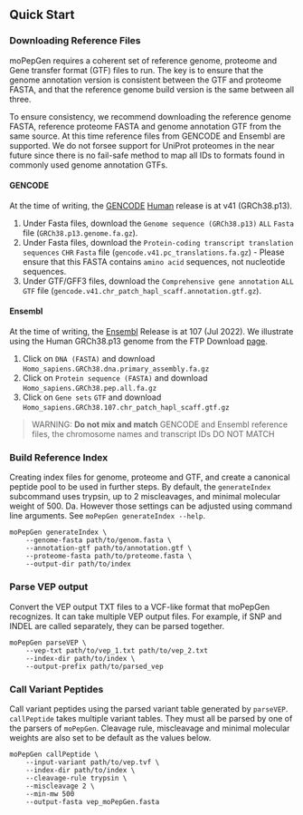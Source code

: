 ## Quick Start

### Downloading Reference Files

moPepGen requires a coherent set of reference genome, proteome and Gene transfer format (GTF) files to run. The key is to ensure that the genome annotation version is consistent between the GTF and proteome FASTA, and that the reference genome build version is the same between all three.

To ensure consistency, we recommend downloading the reference genome FASTA, reference proteome FASTA and genome annotation GTF from the same source. At this time reference files from GENCODE and Ensembl are supported. We do not forsee support for UniProt proteomes in the near future since there is no fail-safe method to map all IDs to formats found in commonly used genome annotation GTFs.

#### GENCODE

At the time of writing, the [GENCODE](https://www.gencodegenes.org/) [Human](https://www.gencodegenes.org/human/) release is at v41 (GRCh38.p13).

1. Under Fasta files, download the `Genome sequence (GRCh38.p13)` `ALL` `Fasta` file (`GRCh38.p13.genome.fa.gz`).
2. Under Fasta files, download the `Protein-coding transcript translation sequences` `CHR` `Fasta` file (`gencode.v41.pc_translations.fa.gz`) - Please ensure that this FASTA contains `amino acid` sequences, not nucleotide sequences.
3. Under GTF/GFF3 files, download the `Comprehensive gene annotation` `ALL` `GTF` file (`gencode.v41.chr_patch_hapl_scaff.annotation.gtf.gz`).

#### Ensembl

At the time of writing, the [Ensembl](https://www.ensembl.org/index.html) Release is at 107 (Jul 2022). We illustrate using the Human GRCh38.p13 genome from the FTP Download [page](https://www.ensembl.org/info/data/ftp/index.html).

1. Click on `DNA (FASTA)` and download `Homo_sapiens.GRCh38.dna.primary_assembly.fa.gz`
2. Click on `Protein sequence (FASTA)` and download `Homo_sapiens.GRCh38.pep.all.fa.gz`
3. Click on `Gene sets` `GTF` and download `Homo_sapiens.GRCh38.107.chr_patch_hapl_scaff.gtf.gz`

> WARNING: **Do not mix and match** GENCODE and Ensembl reference files, the chromosome names and transcript IDs DO NOT MATCH

### Build Reference Index

Creating index files for genome, proteome and GTF, and create a canonical peptide pool to be used in further steps. By default, the `generateIndex` subcommand uses trypsin, up to 2 miscleavages, and minimal molecular weight of 500. Da. However those settings can be adjusted using command line arguments. See `moPepGen generateIndex --help`.

```
moPepGen generateIndex \
    --genome-fasta path/to/genom.fasta \
    --annotation-gtf path/to/annotation.gtf \
    --proteome-fasta path/to/proteome.fasta \
    --output-dir path/to/index
```

### Parse VEP output

Convert the VEP output TXT files to a VCF-like format that moPepGen recognizes. It can take multiple VEP output files. For example, if SNP and INDEL are called separately, they can be parsed together.

```
moPepGen parseVEP \
    --vep-txt path/to/vep_1.txt path/to/vep_2.txt
    --index-dir path/to/index \
    --output-prefix path/to/parsed_vep
```

### Call Variant Peptides

Call variant peptides using the parsed variant table generated by `parseVEP`. `callPeptide` takes multiple variant tables. They must all be parsed by one of the parsers of `moPepGen`. Cleavage rule, miscleavage and minimal molecular weights are also set to be default as the values below.

```
moPepGen callPeptide \
    --input-variant path/to/vep.tvf \
    --index-dir path/to/index \
    --cleavage-rule trypsin \
    --miscleavage 2 \
    --min-mw 500
    --output-fasta vep_moPepGen.fasta
```

